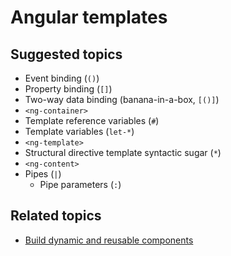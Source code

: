 # Angular templates

## Suggested topics
- Event binding (`()`)
- Property binding (`[]`)
- Two-way data binding (banana-in-a-box, `[()]`)
- `<ng-container>`
- Template reference variables (`#`)
- Template variables (`let-*`)
- `<ng-template>`
- Structural directive template syntactic sugar (`*`)
- `<ng-content>`
- Pipes (`|`)
  - Pipe parameters (`:`)

## Related topics
- [Build dynamic and reusable components](./build-dynamic-and-reusable-components.md)

